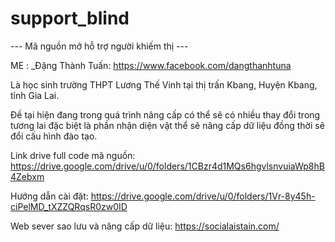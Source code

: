 # support_blind
--- Mã nguồn mở hỗ trợ người khiếm thị ---

ME :
_Đặng Thành Tuấn: https://www.facebook.com/dangthanhtuna

Là học sinh trường THPT Lương Thế Vinh tại thị trấn Kbang, Huyện Kbang, tỉnh Gia Lai.

Đề tại hiện đang trong quá trình nâng cấp có thể sẽ có nhiều thay đổi trong tương lai đặc biệt là phần nhận diện vật thể sẽ nâng cấp dữ liệu đồng thời sẽ đổi cấu hình đào tạo.


Link drive full code mã nguồn: https://drive.google.com/drive/u/0/folders/1CBzr4d1MQs6hgvlsnvuiaWp8hB4Zebxm

Hướng dẫn cài đặt: https://drive.google.com/drive/u/0/folders/1Vr-8y45h-ciPelMD_tXZZQRqsR0zw0ID

Web sever sao lưu và nâng cấp dữ liệu: https://socialaistain.com/

